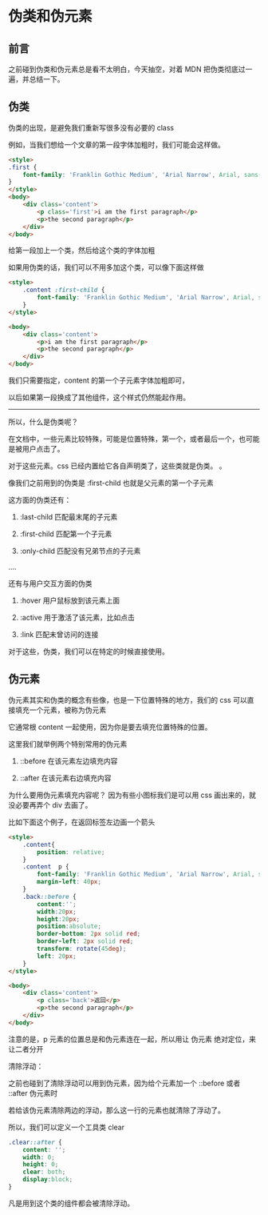 # 伪类和伪元素

## 前言

之前碰到伪类和伪元素总是看不太明白，今天抽空，对着 MDN 把伪类彻底过一遍，并总结一下。         

## 伪类

伪类的出现，是避免我们重新写很多没有必要的 class          

例如，当我们想给一个文章的第一段字体加粗时，我们可能会这样做。      

```html
<style>
.first {
    font-family: 'Franklin Gothic Medium', 'Arial Narrow', Arial, sans-serif;
}
</style>
<body>
    <div class='content'>
        <p class='first'>i am the first paragraph</p>
        <p>the second paragraph</p>
    </div>
</body>
```       

给第一段加上一个类，然后给这个类的字体加粗         

如果用伪类的话，我们可以不用多加这个类，可以像下面这样做       

```html
<style>
    .content :first-child {
        font-family: 'Franklin Gothic Medium', 'Arial Narrow', Arial, sans-serif;
    }
</style>

<body>
    <div class='content'>
        <p>i am the first paragraph</p>
        <p>the second paragraph</p>
    </div>
</body>
```      

我们只需要指定，content 的第一个子元素字体加粗即可，       

以后如果第一段换成了其他组件，这个样式仍然能起作用。      

---

所以，什么是伪类呢？       

在文档中，一些元素比较特殊，可能是位置特殊，第一个，或者最后一个，也可能是被用户点击了。       

对于这些元素。css 已经内置给它各自声明类了，这些类就是伪类。           。       

像我们之前用到的伪类是 :first-child  也就是父元素的第一个子元素       

这方面的伪类还有：     

1. :last-child   匹配最末尾的子元素       

2. :first-child    匹配第一个子元素         

3. :only-child     匹配没有兄弟节点的子元素      

....       

还有与用户交互方面的伪类       

1. :hover    用户鼠标放到该元素上面        

2. :active   用于激活了该元素，比如点击        

3. :link    匹配未曾访问的连接         

对于这些，伪类，我们可以在特定的时候直接使用。       

## 伪元素

伪元素其实和伪类的概念有些像，也是一下位置特殊的地方，我们的 css 可以直接填充一个元素，被称为伪元素      

它通常根  content 一起使用，因为你是要去填充位置特殊的位置。      

这里我们就举例两个特别常用的伪元素 

1. ::before    在该元素左边填充内容        

2. ::after    在该元素右边填充内容        

为什么要用伪元素填充内容呢？ 因为有些小图标我们是可以用 css 画出来的，就没必要再弄个 div 去画了。     

比如下面这个例子，在返回标签左边画一个箭头       

```html
<style>
    .content{
        position: relative;
    }
    .content  p {
        font-family: 'Franklin Gothic Medium', 'Arial Narrow', Arial, sans-serif;
        margin-left: 40px;
    }
    .back::before {
        content:'';
        width:20px;
        height:20px;
        position:absolute;
        border-bottom: 2px solid red;
        border-left: 2px solid red;
        transform: rotate(45deg);
        left: 20px;
    }
</style>

<body>
    <div class='content'>
        <p class='back'>返回</p>
        <p>the second paragraph</p>
    </div>
</body>
```       

注意的是，p 元素的位置总是和伪元素连在一起，所以用让 伪元素 绝对定位，来让二者分开         

清除浮动：      

之前也碰到了清除浮动可以用到伪元素，因为给个元素加一个 ::before 或者 ::after 伪元素时         

若给该伪元素清除两边的浮动，那么这一行的元素也就清除了浮动了。         

所以，我们可以定义一个工具类 clear     

```css
.clear::after {
    content: '';
    width: 0;
    height: 0;
    clear: both;
    display:block;
}
```      

凡是用到这个类的组件都会被清除浮动。
